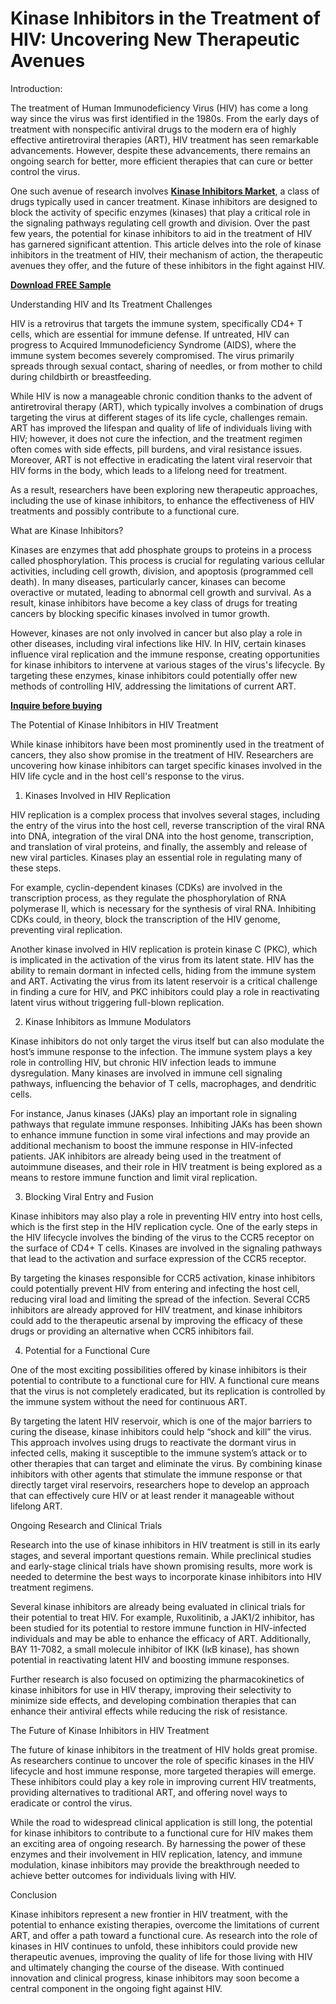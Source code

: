 # Kinase Inhibitors in the Treatment of HIV: Uncovering New Therapeutic Avenues
Introduction:

The treatment of Human Immunodeficiency Virus (HIV) has come a long way since the virus was first identified in the 1980s. From the early days of treatment with nonspecific antiviral drugs to the modern era of highly effective antiretroviral therapies (ART), HIV treatment has seen remarkable advancements. However, despite these advancements, there remains an ongoing search for better, more efficient therapies that can cure or better control the virus.

One such avenue of research involves **[Kinase Inhibitors Market](https://www.nextmsc.com/report/kinase-inhibitors-market)**, a class of drugs typically used in cancer treatment. Kinase inhibitors are designed to block the activity of specific enzymes (kinases) that play a critical role in the signaling pathways regulating cell growth and division. Over the past few years, the potential for kinase inhibitors to aid in the treatment of HIV has garnered significant attention. This article delves into the role of kinase inhibitors in the treatment of HIV, their mechanism of action, the therapeutic avenues they offer, and the future of these inhibitors in the fight against HIV.

**[Download FREE Sample](https://www.nextmsc.com/kinase-inhibitors-market/request-sample)**

Understanding HIV and Its Treatment Challenges

HIV is a retrovirus that targets the immune system, specifically CD4+ T cells, which are essential for immune defense. If untreated, HIV can progress to Acquired Immunodeficiency Syndrome (AIDS), where the immune system becomes severely compromised. The virus primarily spreads through sexual contact, sharing of needles, or from mother to child during childbirth or breastfeeding.

While HIV is now a manageable chronic condition thanks to the advent of antiretroviral therapy (ART), which typically involves a combination of drugs targeting the virus at different stages of its life cycle, challenges remain. ART has improved the lifespan and quality of life of individuals living with HIV; however, it does not cure the infection, and the treatment regimen often comes with side effects, pill burdens, and viral resistance issues. Moreover, ART is not effective in eradicating the latent viral reservoir that HIV forms in the body, which leads to a lifelong need for treatment.

As a result, researchers have been exploring new therapeutic approaches, including the use of kinase inhibitors, to enhance the effectiveness of HIV treatments and possibly contribute to a functional cure.

What are Kinase Inhibitors?

Kinases are enzymes that add phosphate groups to proteins in a process called phosphorylation. This process is crucial for regulating various cellular activities, including cell growth, division, and apoptosis (programmed cell death). In many diseases, particularly cancer, kinases can become overactive or mutated, leading to abnormal cell growth and survival. As a result, kinase inhibitors have become a key class of drugs for treating cancers by blocking specific kinases involved in tumor growth.

However, kinases are not only involved in cancer but also play a role in other diseases, including viral infections like HIV. In HIV, certain kinases influence viral replication and the immune response, creating opportunities for kinase inhibitors to intervene at various stages of the virus's lifecycle. By targeting these enzymes, kinase inhibitors could potentially offer new methods of controlling HIV, addressing the limitations of current ART.

**[Inquire before buying](https://www.nextmsc.com/kinase-inhibitors-market/inquire-before-buying)**

The Potential of Kinase Inhibitors in HIV Treatment

While kinase inhibitors have been most prominently used in the treatment of cancers, they also show promise in the treatment of HIV. Researchers are uncovering how kinase inhibitors can target specific kinases involved in the HIV life cycle and in the host cell's response to the virus.

1. Kinases Involved in HIV Replication
   
HIV replication is a complex process that involves several stages, including the entry of the virus into the host cell, reverse transcription of the viral RNA into DNA, integration of the viral DNA into the host genome, transcription, and translation of viral proteins, and finally, the assembly and release of new viral particles. Kinases play an essential role in regulating many of these steps.

For example, cyclin-dependent kinases (CDKs) are involved in the transcription process, as they regulate the phosphorylation of RNA polymerase II, which is necessary for the synthesis of viral RNA. Inhibiting CDKs could, in theory, block the transcription of the HIV genome, preventing viral replication.

Another kinase involved in HIV replication is protein kinase C (PKC), which is implicated in the activation of the virus from its latent state. HIV has the ability to remain dormant in infected cells, hiding from the immune system and ART. Activating the virus from its latent reservoir is a critical challenge in finding a cure for HIV, and PKC inhibitors could play a role in reactivating latent virus without triggering full-blown replication.

2. Kinase Inhibitors as Immune Modulators

Kinase inhibitors do not only target the virus itself but can also modulate the host’s immune response to the infection. The immune system plays a key role in controlling HIV, but chronic HIV infection leads to immune dysregulation. Many kinases are involved in immune cell signaling pathways, influencing the behavior of T cells, macrophages, and dendritic cells.

For instance, Janus kinases (JAKs) play an important role in signaling pathways that regulate immune responses. Inhibiting JAKs has been shown to enhance immune function in some viral infections and may provide an additional mechanism to boost the immune response in HIV-infected patients. JAK inhibitors are already being used in the treatment of autoimmune diseases, and their role in HIV treatment is being explored as a means to restore immune function and limit viral replication.

3. Blocking Viral Entry and Fusion
   
Kinase inhibitors may also play a role in preventing HIV entry into host cells, which is the first step in the HIV replication cycle. One of the early steps in the HIV lifecycle involves the binding of the virus to the CCR5 receptor on the surface of CD4+ T cells. Kinases are involved in the signaling pathways that lead to the activation and surface expression of the CCR5 receptor.

By targeting the kinases responsible for CCR5 activation, kinase inhibitors could potentially prevent HIV from entering and infecting the host cell, reducing viral load and limiting the spread of the infection. Several CCR5 inhibitors are already approved for HIV treatment, and kinase inhibitors could add to the therapeutic arsenal by improving the efficacy of these drugs or providing an alternative when CCR5 inhibitors fail.

4. Potential for a Functional Cure
   
One of the most exciting possibilities offered by kinase inhibitors is their potential to contribute to a functional cure for HIV. A functional cure means that the virus is not completely eradicated, but its replication is controlled by the immune system without the need for continuous ART.

By targeting the latent HIV reservoir, which is one of the major barriers to curing the disease, kinase inhibitors could help “shock and kill” the virus. This approach involves using drugs to reactivate the dormant virus in infected cells, making it susceptible to the immune system’s attack or to other therapies that can target and eliminate the virus. By combining kinase inhibitors with other agents that stimulate the immune response or that directly target viral reservoirs, researchers hope to develop an approach that can effectively cure HIV or at least render it manageable without lifelong ART.

Ongoing Research and Clinical Trials

Research into the use of kinase inhibitors in HIV treatment is still in its early stages, and several important questions remain. While preclinical studies and early-stage clinical trials have shown promising results, more work is needed to determine the best ways to incorporate kinase inhibitors into HIV treatment regimens.

Several kinase inhibitors are already being evaluated in clinical trials for their potential to treat HIV. For example, Ruxolitinib, a JAK1/2 inhibitor, has been studied for its potential to restore immune function in HIV-infected individuals and may be able to enhance the efficacy of ART. Additionally, BAY 11-7082, a small molecule inhibitor of IKK (IκB kinase), has shown potential in reactivating latent HIV and boosting immune responses.

Further research is also focused on optimizing the pharmacokinetics of kinase inhibitors for use in HIV therapy, improving their selectivity to minimize side effects, and developing combination therapies that can enhance their antiviral effects while reducing the risk of resistance.

The Future of Kinase Inhibitors in HIV Treatment

The future of kinase inhibitors in the treatment of HIV holds great promise. As researchers continue to uncover the role of specific kinases in the HIV lifecycle and host immune response, more targeted therapies will emerge. These inhibitors could play a key role in improving current HIV treatments, providing alternatives to traditional ART, and offering novel ways to eradicate or control the virus.

While the road to widespread clinical application is still long, the potential for kinase inhibitors to contribute to a functional cure for HIV makes them an exciting area of ongoing research. By harnessing the power of these enzymes and their involvement in HIV replication, latency, and immune modulation, kinase inhibitors may provide the breakthrough needed to achieve better outcomes for individuals living with HIV.

Conclusion

Kinase inhibitors represent a new frontier in HIV treatment, with the potential to enhance existing therapies, overcome the limitations of current ART, and offer a path toward a functional cure. As research into the role of kinases in HIV continues to unfold, these inhibitors could provide new therapeutic avenues, improving the quality of life for those living with HIV and ultimately changing the course of the disease. With continued innovation and clinical progress, kinase inhibitors may soon become a central component in the ongoing fight against HIV.
